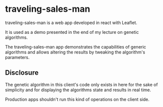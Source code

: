 # traveling-sales-man

traveling-sales-man is a web app developed in react with Leaflet.

It is used as a demo presented in the end of my lecture on genetic algorithms.

The traveling-sales-man app demonstrates the capabilities of generic algorithms and allows altering the results by tweaking the algorithm's parameters.


## Disclosure

The genetic algorithm in this client's code only exists in here for the sake of simplicity and for displaying the algorithms state and results in real time.

Production apps shouldn't run this kind of operations on the client side.


